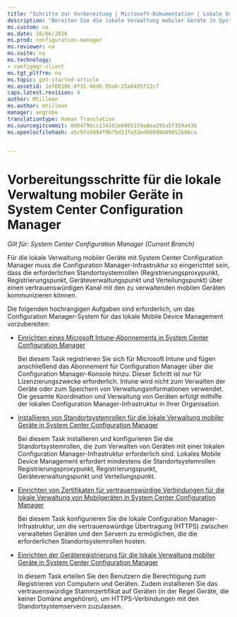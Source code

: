 ```yaml
---
title: "Schritte zur Vorbereitung | Microsoft-Dokumentation | Lokale Verwaltung mobiler Geräte"
description: "Bereiten Sie die lokale Verwaltung mobiler Geräte in System Center Configuration Manager vor."
ms.custom: na
ms.date: 10/06/2016
ms.prod: configuration-manager
ms.reviewer: na
ms.suite: na
ms.technology:
- configmgr-client
ms.tgt_pltfrm: na
ms.topic: get-started-article
ms.assetid: 1ef60106-8f31-46d6-95a6-25a6495f22c7
caps.latest.revision: 4
author: Mtillman
ms.author: mtillman
manager: angrobe
translationtype: Human Translation
ms.sourcegitcommit: 0d6479bcc134103e6005159a8ea295a5f359a436
ms.openlocfilehash: a5c9fa5994f9b7bd13fe53edb6998609852b98ca


---
```

# <a name="preparation-steps-for-on-premises-mobile-device-management-in-system-center-configuration-manager"></a>Vorbereitungsschritte für die lokale Verwaltung mobiler Geräte in System Center Configuration Manager

*Gilt für: System Center Configuration Manager (Current Branch)*

Für die lokale Verwaltung mobiler Geräte mit System Center Configuration Manager muss die Configuration Manager-Infrastruktur so eingerichtet sein, dass die erforderlichen Standortsystemrollen (Registrierungsproxypunkt, Registrierungspunkt, Geräteverwaltungspunkt und Verteilungspunkt) über einen vertrauenswürdigen Kanal mit den zu verwaltenden mobilen Geräten kommunizieren können.  

 Die folgenden hochrangigen Aufgaben sind erforderlich, um das Configuration Manager-System für das lokale Mobile Device Management vorzubereiten:  

-   [Einrichten eines Microsoft Intune-Abonnements in System Center Configuration Manager](../../mdm/get-started/set-up-intune-subscription-on-premises-mdm.md)  

     Bei diesem Task registrieren Sie sich für Microsoft Intune und fügen anschließend das Abonnement für Configuration Manager über die Configuration Manager-Konsole hinzu. Dieser Schritt ist nur für Lizenzierungszwecke erforderlich. Intune wird nicht zum Verwalten der Geräte oder zum Speichern von Verwaltungsinformationen verwendet. Die gesamte Koordination und Verwaltung von Geräten erfolgt mithilfe der lokalen Configuration Manager-Infrastruktur in Ihrer Organisation.  

-   [Installieren von Standortsystemrollen für die lokale Verwaltung mobiler Geräte in System Center Configuration Manager](../../mdm/get-started/install-site-system-roles-for-on-premises-mdm.md)  

     Bei diesem Task installieren und konfigurieren Sie die Standortsystemrollen, die zum Verwalten von Geräten mit einer lokalen Configuration Manager-Infrastruktur erforderlich sind. Lokales Mobile Device Management erfordert mindestens die Standortsystemrollen Registrierungsproxypunkt, Registrierungspunkt, Geräteverwaltungspunkt und Verteilungspunkt.  

-   [Einrichten von Zertifikaten für vertrauenswürdige Verbindungen für die lokale Verwaltung von Mobilgeräten in System Center Configuration Manager](../../mdm/get-started/set-up-certificates-on-premises-mdm.md)  

     Bei diesem Task konfigurieren Sie die lokale Configuration Manager-Infrastruktur, um die vertrauenswürdige Übertragung (HTTPS) zwischen verwalteten Geräten und den Servern zu ermöglichen, die die erforderlichen Standortsystemrollen hosten.  

-   [Einrichten der Geräteregistrierung für die lokale Verwaltung mobiler Geräte in System Center Configuration Manager](../../mdm/get-started/set-up-device-enrollment-on-premises-mdm.md)  

     In diesem Task erteilen Sie den Benutzern die Berechtigung zum Registrieren von Computern und Geräten. Zudem installieren Sie das vertrauenswürdige Stammzertifikat auf Geräten (in der Regel Geräte, die keiner Domäne angehören), um HTTPS-Verbindungen mit den Standortsystemservern zuzulassen.  



<!--HONumber=Dec16_HO3-->


